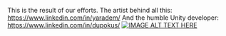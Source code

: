 This is the result of our efforts. 
The artist behind all this: https://www.linkedin.com/in/yaradem/
And the humble Unity developer: https://www.linkedin.com/in/dupokus/
[![IMAGE ALT TEXT HERE](https://img.youtube.com/vi/YOUTUBE_VIDEO_ID_HERE/0.jpg)](https://www.youtube.com/watch?v=2XttNF5puos)
